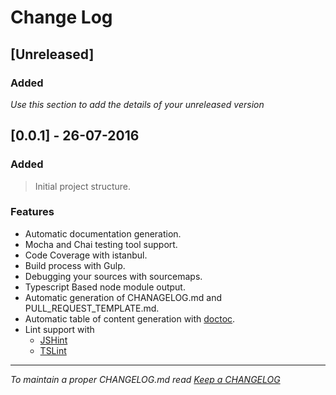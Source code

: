 # Change Log

## [Unreleased]

### Added

*Use this section to add the details of your unreleased version*

## [0.0.1] - 26-07-2016

### Added
> Initial project structure.

### Features
- Automatic documentation generation.
- Mocha and Chai
 testing tool support.
- Code Coverage with istanbul.
- Build process with Gulp.
- Debugging your sources with sourcemaps.
- Typescript Based node module output.
- Automatic generation of CHANAGELOG.md and PULL_REQUEST_TEMPLATE.md.
- Automatic table of content generation with [doctoc](https://github.com/thlorenz/doctoc).
- Lint support with
  - [JSHint](http://jshint.com/)
  - [TSLint](https://www.npmjs.com/package/tslint)
  

---
*To maintain a proper CHANGELOG.md read [Keep a CHANGELOG](http://keepachangelog.com/)*
